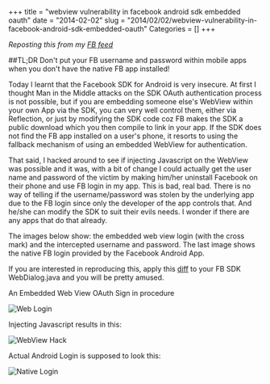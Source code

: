 +++
title = "webview vulnerability in facebook android sdk embedded oauth"
date = "2014-02-02"
slug = "2014/02/02/webview-vulnerability-in-facebook-android-sdk-embedded-oauth"
Categories = []
+++

*Reposting this from my [FB feed][4]*

##TL;DR 
Don't put your FB username and password within mobile apps when you don't have the native FB app installed!

Today I learnt that the Facebook SDK for Android is very insecure. At first I thought Man in the Middle attacks on the SDK OAuth authentication process is not possible, but if you are embedding someone else's WebView within your own App via the SDK, you can very well control them, either via Reflection, or just by modifying the SDK code coz FB makes the SDK a public download which you then compile to link in your app. If the SDK does not find the FB app installed on a user's phone, it resorts to using the fallback mechanism of using an embedded WebView for authentication.

<!--more-->
That said, I hacked around to see if injecting Javascript on the WebView was possible and it was, with a bit of change I could actually get the user name and password of the victim by making him/her uninstall Facebook on their phone and use FB login in my app. This is bad, real bad. There is no way of telling if the username/password was stolen by the underlying app due to the FB login since only the developer of the app controls that. And he/she can modify the SDK to suit their evils needs. I wonder if there are any apps that do that already.

The images below show: the embedded web view login (with the cross mark) and the intercepted username and password. The last image shows the native FB login provided by the Facebook Android App.

If you are interested in reproducing this, apply this [diff][5] to your FB SDK WebDialog.java and you will be pretty amused.

An Embedded Web View OAuth Sign in procedure

![Web Login][1]

Injecting Javascript results in this:

![WebView Hack][2]

Actual Android Login is supposed to look this:

![Native Login][3]


[1]: https://fbcdn-sphotos-c-a.akamaihd.net/hphotos-ak-ash3/t1/1557490_10152184000028914_1756836245_n.jpg
[2]: https://fbcdn-sphotos-a-a.akamaihd.net/hphotos-ak-frc1/t1/1654397_10152183985258914_440664198_n.jpg
[3]: https://fbcdn-sphotos-g-a.akamaihd.net/hphotos-ak-prn1/t1/1654221_10152183994608914_2045844282_n.jpg
[4]: http://www.facebook.com/mohitkanwal
[5]: https://gist.github.com/creativepsyco/8663913
